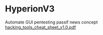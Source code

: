 # HyperionV3
Automate GUI pentesting passif news concept
[hacking_tools_cheat_sheet_v1.0.pdf](https://github.com/F0rbidden-Equation/HyperionV3/files/5820390/hacking_tools_cheat_sheet_v1.0.pdf)
